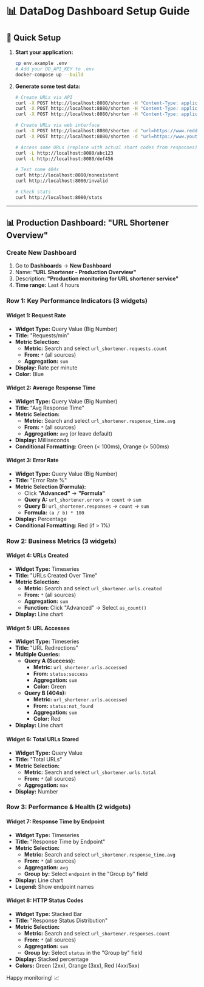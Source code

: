 # 📊 DataDog Dashboard Setup Guide

## 🚀 Quick Setup

1. **Start your application:**
   ```bash
   cp env.example .env
   # Add your DD_API_KEY to .env
   docker-compose up --build
   ```

2. **Generate some test data:**
   ```bash
   # Create URLs via API
   curl -X POST http://localhost:8080/shorten -H "Content-Type: application/json" -d '{"url": "https://www.google.com"}'
   curl -X POST http://localhost:8080/shorten -H "Content-Type: application/json" -d '{"url": "https://www.github.com"}'
   curl -X POST http://localhost:8080/shorten -H "Content-Type: application/json" -d '{"url": "https://www.stackoverflow.com"}'

   # Create URLs via web interface
   curl -X POST http://localhost:8080/shorten -d "url=https://www.reddit.com"
   curl -X POST http://localhost:8080/shorten -d "url=https://www.youtube.com"

   # Access some URLs (replace with actual short codes from responses)
   curl -L http://localhost:8080/abc123
   curl -L http://localhost:8080/def456

   # Test some 404s
   curl http://localhost:8080/nonexistent
   curl http://localhost:8080/invalid

   # Check stats
   curl http://localhost:8080/stats
   ```

---

## 📊 Production Dashboard: "URL Shortener Overview"

### **Create New Dashboard**
1. Go to **Dashboards** → **New Dashboard**
2. Name: **"URL Shortener - Production Overview"**
3. Description: **"Production monitoring for URL shortener service"**
4. **Time range:** Last 4 hours

### **Row 1: Key Performance Indicators (3 widgets)**

#### **Widget 1: Request Rate**
- **Widget Type:** Query Value (Big Number)
- **Title:** "Requests/min"
- **Metric Selection:**
  - **Metric:** Search and select `url_shortener.requests.count`
  - **From:** `*` (all sources)
  - **Aggregation:** `sum`
- **Display:** Rate per minute
- **Color:** Blue

#### **Widget 2: Average Response Time**
- **Widget Type:** Query Value (Big Number)
- **Title:** "Avg Response Time"
- **Metric Selection:**
  - **Metric:** Search and select `url_shortener.response_time.avg`
  - **From:** `*` (all sources)
  - **Aggregation:** `avg` (or leave default)
- **Display:** Milliseconds
- **Conditional Formatting:** Green (< 100ms), Orange (> 500ms)

#### **Widget 3: Error Rate**
- **Widget Type:** Query Value (Big Number)
- **Title:** "Error Rate %"
- **Metric Selection (Formula):**
  - Click **"Advanced"** → **"Formula"**
  - **Query A:** `url_shortener.errors` -> `count` -> `sum`
  - **Query B:** `url_shortener.responses` -> `count` -> `sum`
  - **Formula:** `(a / b) * 100`
- **Display:** Percentage
- **Conditional Formatting:** Red (if > 1%)

### **Row 2: Business Metrics (3 widgets)**

#### **Widget 4: URLs Created**
- **Widget Type:** Timeseries
- **Title:** "URLs Created Over Time"
- **Metric Selection:**
  - **Metric:** Search and select `url_shortener.urls.created`
  - **From:** `*` (all sources)
  - **Aggregation:** `sum`
  - **Function:** Click "Advanced" → Select `as_count()`
- **Display:** Line chart

#### **Widget 5: URL Accesses**
- **Widget Type:** Timeseries  
- **Title:** "URL Redirections"
- **Multiple Queries:**
  - **Query A (Success):**
    - **Metric:** `url_shortener.urls.accessed`
    - **From:** `status:success`
    - **Aggregation:** `sum`
    - **Color:** Green
  - **Query B (404s):**
    - **Metric:** `url_shortener.urls.accessed`
    - **From:** `status:not_found`
    - **Aggregation:** `sum`
    - **Color:** Red
- **Display:** Line chart

#### **Widget 6: Total URLs Stored**
- **Widget Type:** Query Value
- **Title:** "Total URLs"
- **Metric Selection:**
  - **Metric:** Search and select `url_shortener.urls.total`
  - **From:** `*` (all sources)
  - **Aggregation:** `max`
- **Display:** Number

### **Row 3: Performance & Health (2 widgets)**

#### **Widget 7: Response Time by Endpoint**
- **Widget Type:** Timeseries
- **Title:** "Response Time by Endpoint"
- **Metric Selection:**
  - **Metric:** Search and select `url_shortener.response_time.avg`
  - **From:** `*` (all sources)
  - **Aggregation:** `avg`
  - **Group by:** Select `endpoint` in the "Group by" field
- **Display:** Line chart
- **Legend:** Show endpoint names

#### **Widget 8: HTTP Status Codes**
- **Widget Type:** Stacked Bar
- **Title:** "Response Status Distribution"
- **Metric Selection:**
  - **Metric:** Search and select `url_shortener.responses.count`
  - **From:** `*` (all sources)
  - **Aggregation:** `sum`
  - **Group by:** Select `status` in the "Group by" field
- **Display:** Stacked percentage
- **Colors:** Green (2xx), Orange (3xx), Red (4xx/5xx)

Happy monitoring! 📈
